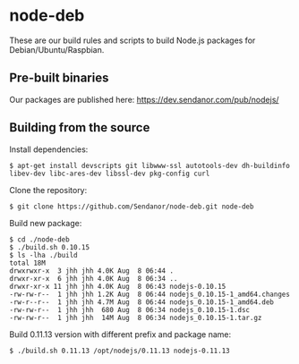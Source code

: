 node-deb
========

These are our build rules and scripts to build Node.js packages for Debian/Ubuntu/Raspbian.

Pre-built binaries
------------------

Our packages are published here: https://dev.sendanor.com/pub/nodejs/

Building from the source
------------------------

Install dependencies:

	$ apt-get install devscripts git libwww-ssl autotools-dev dh-buildinfo libev-dev libc-ares-dev libssl-dev pkg-config curl

Clone the repository:

	$ git clone https://github.com/Sendanor/node-deb.git node-deb

Build new package:

	$ cd ./node-deb
	$ ./build.sh 0.10.15
	$ ls -lha ./build
	total 18M
	drwxrwxr-x  3 jhh jhh 4.0K Aug  8 06:44 .
	drwxr-xr-x  6 jhh jhh 4.0K Aug  8 06:34 ..
	drwxr-xr-x 11 jhh jhh 4.0K Aug  8 06:43 nodejs-0.10.15
	-rw-rw-r--  1 jhh jhh 1.2K Aug  8 06:44 nodejs_0.10.15-1_amd64.changes
	-rw-r--r--  1 jhh jhh 4.7M Aug  8 06:44 nodejs_0.10.15-1_amd64.deb
	-rw-rw-r--  1 jhh jhh  680 Aug  8 06:34 nodejs_0.10.15-1.dsc
	-rw-rw-r--  1 jhh jhh  14M Aug  8 06:34 nodejs_0.10.15-1.tar.gz

Build 0.11.13 version with different prefix and package name:

	$ ./build.sh 0.11.13 /opt/nodejs/0.11.13 nodejs-0.11.13
